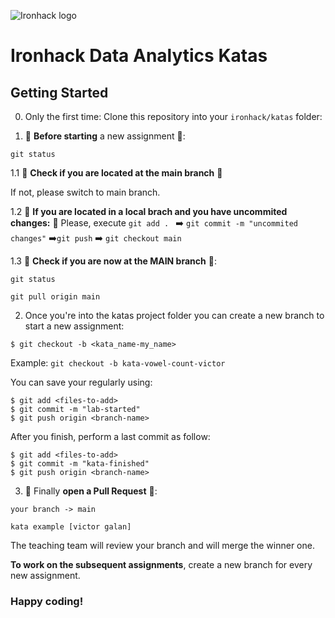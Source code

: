 
![Ironhack logo](https://i.imgur.com/1QgrNNw.png)

# Ironhack Data Analytics Katas

## Getting Started

0. Only the first time: Clone this repository into your `ironhack/katas` folder:

1. 🚨 **Before starting** a new assignment 🚨: 

````
git status
``````
1.1 🚨 **Check if you are located at the main branch** 🚨

If not, please switch to main branch.

1.2 🚨 **If you are located in a local brach and you have uncommited changes:** 🚨 Please, execute ````git add . ```` ➡️ ````git commit -m "uncommited changes"```` ➡️````git push```` ➡️ ````git checkout main````

1.3 🚨 **Check if you are now at the MAIN branch** 🚨: 

````
git status
``````

````
git pull origin main
``````

2. Once you're into the katas project folder you can create a new branch to start a new assignment:

```
$ git checkout -b <kata_name-my_name>
```
Example:  ```git checkout -b kata-vowel-count-victor```

You can save your regularly using:

```
$ git add <files-to-add>
$ git commit -m "lab-started"
$ git push origin <branch-name>
```

After you finish, perform a last commit as follow:

```
$ git add <files-to-add>
$ git commit -m "kata-finished"
$ git push origin <branch-name>
```
3. 🚨 Finally **open a Pull Request** 🚨: 


```
your branch -> main
```

```
kata example [victor galan]
```

The teaching team will review your branch and will merge the winner one.

**To work on the subsequent assignments**, create a new branch for every new assignment.

### Happy coding!